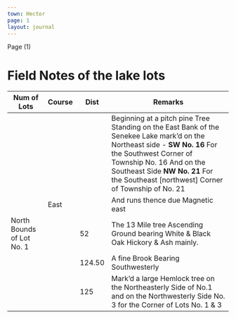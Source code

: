 ```yaml
---
town: Hector
page: 1
layout: journal
---
```


Page (1)

# Field Notes of the lake lots

| Num of Lots | Course | Dist | Remarks |
| - | - | - | - |
| | | | Beginning at a pitch pine Tree Standing on the East Bank of the Senekee Lake mark’d on the Northeast side -  **SW No. 16** For the Southwest Corner of Township No. 16 And on the Southeast Side **NW No. 21** For the Southeast [northwest] Corner of Township of No. 21
| | East | | And runs thence due Magnetic east |
| North Bounds of Lot No. 1 | | 52 | The 13 Mile tree Ascending Ground bearing White & Black Oak Hickory & Ash mainly. |
| | | 124.50 | A fine Brook Bearing Southwesterly |
| | | 125 | Mark’d a large Hemlock tree on the Northeasterly Side of No.1  and on the Northwesterly Side No. 3 for the Corner of Lots No. 1 & 3 |